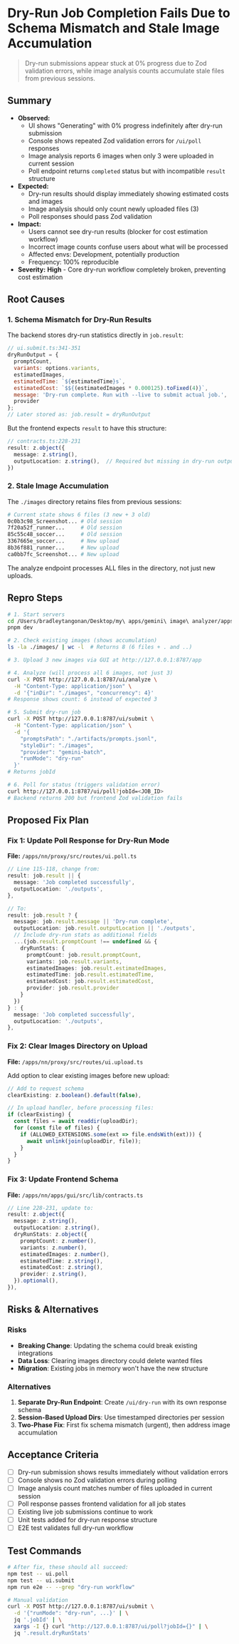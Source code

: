 # Dry-Run Job Completion Fails Due to Schema Mismatch and Stale Image Accumulation
> Dry-run submissions appear stuck at 0% progress due to Zod validation errors, while image analysis counts accumulate stale files from previous sessions.

## Summary
- **Observed:** 
  - UI shows "Generating" with 0% progress indefinitely after dry-run submission
  - Console shows repeated Zod validation errors for `/ui/poll` responses
  - Image analysis reports 6 images when only 3 were uploaded in current session
  - Poll endpoint returns `completed` status but with incompatible `result` structure
- **Expected:** 
  - Dry-run results should display immediately showing estimated costs and images
  - Image analysis should only count newly uploaded files (3)
  - Poll responses should pass Zod validation
- **Impact:** 
  - Users cannot see dry-run results (blocker for cost estimation workflow)
  - Incorrect image counts confuse users about what will be processed
  - Affected envs: Development, potentially production
  - Frequency: 100% reproducible
- **Severity:** **High** - Core dry-run workflow completely broken, preventing cost estimation

## Root Causes

### 1. Schema Mismatch for Dry-Run Results
The backend stores dry-run statistics directly in `job.result`:
```javascript
// ui.submit.ts:341-351
dryRunOutput = {
  promptCount,
  variants: options.variants,
  estimatedImages,
  estimatedTime: `${estimatedTime}s`,
  estimatedCost: `$${(estimatedImages * 0.000125).toFixed(4)}`,
  message: 'Dry-run complete. Run with --live to submit actual job.',
  provider
};
// Later stored as: job.result = dryRunOutput
```

But the frontend expects `result` to have this structure:
```typescript
// contracts.ts:228-231
result: z.object({
  message: z.string(),
  outputLocation: z.string(),  // Required but missing in dry-run output
})
```

### 2. Stale Image Accumulation
The `./images` directory retains files from previous sessions:
```bash
# Current state shows 6 files (3 new + 3 old)
0c0b3c98_Screenshot... # Old session
7f20a52f_runner...     # Old session  
85c55c48_soccer...     # Old session
3367665e_soccer...     # New upload
8b36f881_runner...     # New upload
ca0bb7fc_Screenshot... # New upload
```

The analyze endpoint processes ALL files in the directory, not just new uploads.

## Repro Steps

```bash
# 1. Start servers
cd /Users/bradleytangonan/Desktop/my\ apps/gemini\ image\ analyzer/apps/nn/proxy
pnpm dev

# 2. Check existing images (shows accumulation)
ls -la ./images/ | wc -l  # Returns 8 (6 files + . and ..)

# 3. Upload 3 new images via GUI at http://127.0.0.1:8787/app

# 4. Analyze (will process all 6 images, not just 3)
curl -X POST http://127.0.0.1:8787/ui/analyze \
  -H "Content-Type: application/json" \
  -d '{"inDir": "./images", "concurrency": 4}'
# Response shows count: 6 instead of expected 3

# 5. Submit dry-run job
curl -X POST http://127.0.0.1:8787/ui/submit \
  -H "Content-Type: application/json" \
  -d '{
    "promptsPath": "./artifacts/prompts.jsonl",
    "styleDir": "./images",
    "provider": "gemini-batch",
    "runMode": "dry-run"
  }'
# Returns jobId

# 6. Poll for status (triggers validation error)
curl http://127.0.0.1:8787/ui/poll?jobId=<JOB_ID>
# Backend returns 200 but frontend Zod validation fails
```

## Proposed Fix Plan

### Fix 1: Update Poll Response for Dry-Run Mode
**File:** `/apps/nn/proxy/src/routes/ui.poll.ts`

```typescript
// Line 115-118, change from:
result: job.result || {
  message: 'Job completed successfully',
  outputLocation: './outputs',
},

// To:
result: job.result ? {
  message: job.result.message || 'Dry-run complete',
  outputLocation: job.result.outputLocation || './outputs',
  // Include dry-run stats as additional fields
  ...(job.result.promptCount !== undefined && {
    dryRunStats: {
      promptCount: job.result.promptCount,
      variants: job.result.variants,
      estimatedImages: job.result.estimatedImages,
      estimatedTime: job.result.estimatedTime,
      estimatedCost: job.result.estimatedCost,
      provider: job.result.provider
    }
  })
} : {
  message: 'Job completed successfully',
  outputLocation: './outputs',
},
```

### Fix 2: Clear Images Directory on Upload
**File:** `/apps/nn/proxy/src/routes/ui.upload.ts`

Add option to clear existing images before new upload:
```typescript
// Add to request schema
clearExisting: z.boolean().default(false),

// In upload handler, before processing files:
if (clearExisting) {
  const files = await readdir(uploadDir);
  for (const file of files) {
    if (ALLOWED_EXTENSIONS.some(ext => file.endsWith(ext))) {
      await unlink(join(uploadDir, file));
    }
  }
}
```

### Fix 3: Update Frontend Schema
**File:** `/apps/nn/apps/gui/src/lib/contracts.ts`

```typescript
// Line 228-231, update to:
result: z.object({
  message: z.string(),
  outputLocation: z.string(),
  dryRunStats: z.object({
    promptCount: z.number(),
    variants: z.number(),
    estimatedImages: z.number(),
    estimatedTime: z.string(),
    estimatedCost: z.string(),
    provider: z.string(),
  }).optional(),
}),
```

## Risks & Alternatives

### Risks
- **Breaking Change**: Updating the schema could break existing integrations
- **Data Loss**: Clearing images directory could delete wanted files
- **Migration**: Existing jobs in memory won't have the new structure

### Alternatives
1. **Separate Dry-Run Endpoint**: Create `/ui/dry-run` with its own response schema
2. **Session-Based Upload Dirs**: Use timestamped directories per session
3. **Two-Phase Fix**: First fix schema mismatch (urgent), then address image accumulation

## Acceptance Criteria
- [ ] Dry-run submission shows results immediately without validation errors
- [ ] Console shows no Zod validation errors during polling
- [ ] Image analysis count matches number of files uploaded in current session
- [ ] Poll response passes frontend validation for all job states
- [ ] Existing live job submissions continue to work
- [ ] Unit tests added for dry-run response structure
- [ ] E2E test validates full dry-run workflow

## Test Commands
```bash
# After fix, these should all succeed:
npm test -- ui.poll
npm test -- ui.submit
npm run e2e -- --grep "dry-run workflow"

# Manual validation
curl -X POST http://127.0.0.1:8787/ui/submit \
  -d '{"runMode": "dry-run", ...}' | \
  jq '.jobId' | \
  xargs -I {} curl "http://127.0.0.1:8787/ui/poll?jobId={}" | \
  jq '.result.dryRunStats'
```